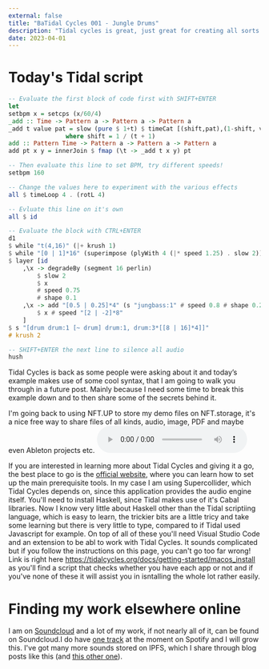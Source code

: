 ```yaml
---
external: false
title: "BaTidal Cycles 001 - Jungle Drums"
description: "Tidal cycles is great, just great for creating all sorts of musical patterns"
date: 2023-04-01
---
```


# Today's Tidal script
```haskell
-- Evaluate the first block of code first with SHIFT+ENTER
let
setbpm x = setcps (x/60/4)
_add :: Time -> Pattern a -> Pattern a -> Pattern a
_add t value pat = slow (pure $ 1+t) $ timeCat [(shift,pat),(1-shift, value)]
                where shift = 1 / (t + 1)
add :: Pattern Time -> Pattern a -> Pattern a -> Pattern a
add pt x y = innerJoin $ fmap (\t -> _add t x y) pt

-- Then evaluate this line to set BPM, try different speeds!
setbpm 160

-- Change the values here to experiment with the various effects
all $ timeLoop 4 . (rotL 4)

-- Evluate this line on it's own
all $ id

-- Evaluate the block with CTRL+ENTER
d1
$ while "t(4,16)" (|+ krush 1)
$ while "[0 | 1]*16" (superimpose (plyWith 4 (|* speed 1.25) . slow 2))
$ layer [id
    ,\x -> degradeBy (segment 16 perlin)
        $ slow 2
        $ x
        # speed 0.75
        # shape 0.1
    ,\x -> add "[0.5 | 0.25]*4" (s "jungbass:1" # speed 0.8 # shape 0.2 # krush 2)
        $ x # speed "[2 | -2]*8"
    ]
$ s "[drum drum:1 [~ drum] drum:1, drum:3*[[8 | 16]*4]]"
# krush 2

-- SHIFT+ENTER the next line to silence all audio
hush
```

Tidal Cycles is back as some people were asking about it and today’s example makes use of some cool syntax, that I am going to walk you through in a future post. Mainly because I need some time to break this example down and to then share some of the secrets behind it.

I'm going back to using NFT.UP to store my demo files on NFT.storage, it's a nice free way to share files of all kinds, audio, image, PDF and maybe even Ableton projects etc.
<audio controls>
  <source src="https://nftstorage.link/ipfs/bafybeib74ezqpy53c3sbye2zld32k3f7tsnwpbzxozko7nlcad2d7flnza" type="audio/mpeg">
  Your browser does not support the audio element.
</audio>

If you are interested in learning more about Tidal Cycles and giving it a go, the best place to go is the [official website](https://tidalcycles.org), where you can learn how to set up the main prerequisite tools. In my case I am using Supercollider, which Tidal Cycles depends on, since this application provides the audio engine itself. You'll need to install Haskell, since Tidal makes use of it's Cabal libraries. Now I know very little about Haskell other than the Tidal scriptiing language, which is easy to learn, the trickier bits are a little tricy and take some learning but there is very little to type, compared to if Tidal used Javascript for example. On top of all of these you'll need Visual Studio Code and an extension to be abl to work with Tidal Cycles. It sounds complicated but if you follow the instructions on this page, you can't go too far wrong! Link is right here https://tidalcycles.org/docs/getting-started/macos_install as you'll find a script that checks whether you have each app or not and if you've none of these it will assist you in isntalling the whole lot rather easily.

# Finding my work elsewhere online
I am on [Soundcloud](https://soundcloud.com/nickeblewis) and a lot of my work, if not nearly all of it, can be found on Soundcloud.I do have [one track](https://open.spotify.com/artist/5rmVPtGAUsJZ0cs7ae9lTU?si=fkhOUZ1OSyyuI-OSA2sLFg) at the moment on Spotify and I will grow this. I've got many more sounds stored on IPFS, which I share through blog posts like this (and [this other one](https://nicklewis.blog/posts/ipfs/)).